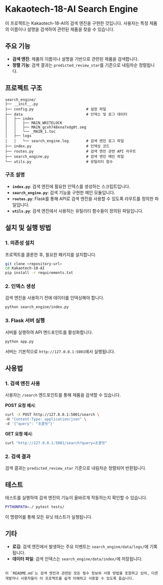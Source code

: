 # Kakaotech-18-AI Search Engine

이 프로젝트는 Kakaotech-18-AI의 검색 엔진을 구현한 것입니다. 사용자는 특정 제품의 이름이나 설명을 검색하여 관련된 제품을 찾을 수 있습니다.

## 주요 기능
- **검색 엔진**: 제품의 이름이나 설명을 기반으로 관련된 제품을 검색합니다.
- **정렬 기능**: 검색 결과는 `predicted_review_star`를 기준으로 내림차순 정렬됩니다.

## 프로젝트 구조

```plaintext
search_engine/
├── __init__.py
├── config.py                        # 설정 파일
├── data                             # 인덱스 및 로그 데이터
│   ├── index
│   │   ├── MAIN_WRITELOCK
│   │   ├── MAIN_gcvh748xna7xdg0t.seg
│   │   └── _MAIN_1.toc
│   ├── logs
│   │   └── search_engine.log        # 검색 엔진 로그 파일
├── index.py                         # 인덱싱 코드
├── routes.py                        # 검색 엔진 관련 API 라우트
├── search_engine.py                 # 검색 엔진 메인 파일
└── utils.py                         # 유틸리티 함수
```

### 구조 설명
- **`index.py`**: 검색 엔진에 필요한 인덱스를 생성하는 스크립트입니다.
- **`search_engine.py`**: 검색 기능을 구현한 메인 모듈입니다.
- **`routes.py`**: Flask를 통해 API로 검색 엔진을 사용할 수 있도록 라우트를 정의한 파일입니다.
- **`utils.py`**: 검색 엔진에서 사용하는 유틸리티 함수들이 정의된 파일입니다.

## 설치 및 실행 방법

### 1. 의존성 설치
프로젝트를 클론한 후, 필요한 패키지를 설치합니다.

```bash
git clone <repository-url>
cd Kakaotech-18-AI
pip install -r requirements.txt
```

### 2. 인덱스 생성
검색 엔진을 사용하기 전에 데이터를 인덱싱해야 합니다.

```bash
python search_engine/index.py
```

### 3. Flask 서버 실행
서버를 실행하여 API 엔드포인트를 활성화합니다.

```bash
python app.py
```

서버는 기본적으로 `http://127.0.0.1:5001`에서 실행됩니다.

## 사용법

### 1. 검색 엔진 사용
사용자는 `/search` 엔드포인트를 통해 제품을 검색할 수 있습니다.

**POST 요청 예시**:
```bash
curl -X POST http://127.0.0.1:5001/search \
-H "Content-Type: application/json" \
-d '{"query": "초콜릿"}'
```

**GET 요청 예시**:
```bash
curl "http://127.0.0.1:5001/search?query=초콜릿"
```

### 2. 검색 결과
검색 결과는 `predicted_review_star` 기준으로 내림차순 정렬되어 반환됩니다.

## 테스트

테스트를 실행하여 검색 엔진의 기능이 올바르게 작동하는지 확인할 수 있습니다.

```bash
PYTHONPATH=./ pytest tests/
```

이 명령어를 통해 모든 유닛 테스트가 실행됩니다.

## 기타

- **로깅**: 검색 엔진에서 발생하는 주요 이벤트는 `search_engine/data/logs/`에 기록됩니다.
- **데이터 파일**: 검색 인덱스는 `search_engine/data/index/`에 저장됩니다.
```

이 `README.md`는 검색 엔진과 관련된 모든 필수 정보와 사용 방법을 포함하고 있어, 다른 개발자나 사용자들이 이 프로젝트를 쉽게 이해하고 사용할 수 있도록 돕습니다.